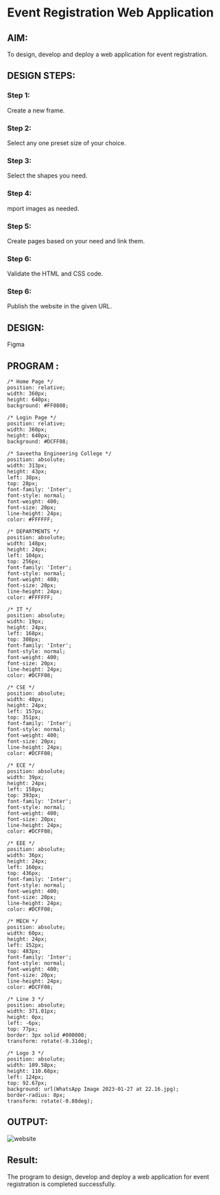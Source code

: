 # Event Registration Web Application

## AIM:
To design, develop and deploy a web application for event registration.

## DESIGN STEPS:

### Step 1:

Create a new frame.

### Step 2:

Select any one preset size of your choice.

### Step 3:

Select the shapes you need.

### Step 4:

mport images as needed.

### Step 5:

Create pages based on your need and link them.

### Step 6:

Validate the HTML and CSS code.

### Step 6:

Publish the website in the given URL.

## DESIGN:

Figma

## PROGRAM :
```
/* Home Page */
position: relative;
width: 360px;
height: 640px;
background: #FF0808;

/* Login Page */
position: relative;
width: 360px;
height: 640px;
background: #DCFF08;

/* Saveetha Engineering College */
position: absolute;
width: 313px;
height: 43px;
left: 38px;
top: 28px;
font-family: 'Inter';
font-style: normal;
font-weight: 400;
font-size: 20px;
line-height: 24px;
color: #FFFFFF;

/* DEPARTMENTS */
position: absolute;
width: 148px;
height: 24px;
left: 104px;
top: 256px;
font-family: 'Inter';
font-style: normal;
font-weight: 400;
font-size: 20px;
line-height: 24px;
color: #FFFFFF;

/* IT */
position: absolute;
width: 19px;
height: 24px;
left: 168px;
top: 308px;
font-family: 'Inter';
font-style: normal;
font-weight: 400;
font-size: 20px;
line-height: 24px;
color: #DCFF08;

/* CSE */
position: absolute;
width: 40px;
height: 24px;
left: 157px;
top: 351px;
font-family: 'Inter';
font-style: normal;
font-weight: 400;
font-size: 20px;
line-height: 24px;
color: #DCFF08;

/* ECE */
position: absolute;
width: 39px;
height: 24px;
left: 158px;
top: 393px;
font-family: 'Inter';
font-style: normal;
font-weight: 400;
font-size: 20px;
line-height: 24px;
color: #DCFF08;

/* EEE */
position: absolute;
width: 36px;
height: 24px;
left: 160px;
top: 436px;
font-family: 'Inter';
font-style: normal;
font-weight: 400;
font-size: 20px;
line-height: 24px;
color: #DCFF08;

/* MECH */
position: absolute;
width: 60px;
height: 24px;
left: 152px;
top: 483px;
font-family: 'Inter';
font-style: normal;
font-weight: 400;
font-size: 20px;
line-height: 24px;
color: #DCFF08;

/* Line 3 */
position: absolute;
width: 371.01px;
height: 0px;
left: -6px;
top: 77px;
border: 3px solid #000000;
transform: rotate(-0.31deg);

/* Logo 3 */
position: absolute;
width: 109.58px;
height: 110.68px;
left: 124px;
top: 92.67px;
background: url(WhatsApp Image 2023-01-27 at 22.16.jpg);
border-radius: 8px;
transform: rotate(-0.88deg);
```

## OUTPUT:

![website ](https://user-images.githubusercontent.com/120244201/215277099-b9b99e0c-90dd-4d31-92f9-ab8412a67bdd.jpg)

## Result:

The program to design, develop and deploy a web application for event registration is completed successfully.
